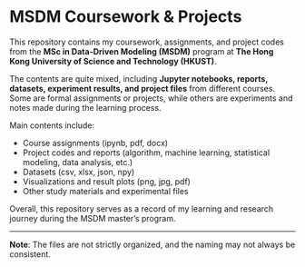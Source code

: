 # MSDM Coursework & Projects

This repository contains my coursework, assignments, and project codes from the **MSc in Data-Driven Modeling (MSDM)** program at **The Hong Kong University of Science and Technology (HKUST)**.  

The contents are quite mixed, including **Jupyter notebooks, reports, datasets, experiment results, and project files** from different courses. Some are formal assignments or projects, while others are experiments and notes made during the learning process.  

Main contents include:
- Course assignments (ipynb, pdf, docx)
- Project codes and reports (algorithm, machine learning, statistical modeling, data analysis, etc.)
- Datasets (csv, xlsx, json, npy)
- Visualizations and result plots (png, jpg, pdf)
- Other study materials and experimental files  

Overall, this repository serves as a record of my learning and research journey during the MSDM master’s program.  

---
**Note**: The files are not strictly organized, and the naming may not always be consistent.

